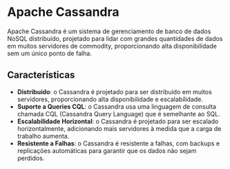 # Apache Cassandra

Apache Cassandra é um sistema de gerenciamento de banco de dados NoSQL distribuído, projetado para lidar com grandes quantidades de dados em muitos servidores de commodity, proporcionando alta disponibilidade sem um único ponto de falha.

## Características

- **Distribuído**: o Cassandra é projetado para ser distribuído em muitos servidores, proporcionando alta disponibilidade e escalabilidade.
- **Suporte a Queries CQL**: o Cassandra usa uma linguagem de consulta chamada CQL (Cassandra Query Language) que é semelhante ao SQL.
- **Escalabilidade Horizontal**: o Cassandra é projetado para ser escalado horizontalmente, adicionando mais servidores à medida que a carga de trabalho aumenta.
- **Resistente a Falhas**: o Cassandra é resistente a falhas, com backups e replicações automáticas para garantir que os dados não sejam perdidos.



